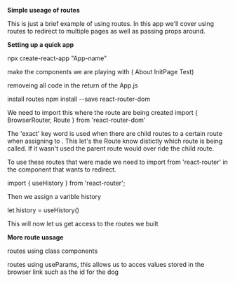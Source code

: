 **Simple useage of routes**

This is just a brief example of using routes. In this app we'll cover using routes to redirect to multiple pages as well as passing props around.

**Setting up a quick app**

npx create-react-app "App-name"

make the components we are playing with
( About InitPage Test)

removeing all code in the return of the App.js

install routes
npm install --save react-router-dom

We need to import this where the route are being created
import { BrowserRouter, Route } from 'react-router-dom'

The 'exact' key word is used when there are child routes to a certain route when assigning to <Route />. This let's the Route know distictly which route is being called. If it wasn't used the parent route would over ride the child route.

To use these routes that were made we need to import from 'react-router' in the component that wants to redirect.

import { useHistory } from 'react-router';

Then we assign a varible history

let history = useHistory()

This will now let us get access to the routes we built

**More route uasage**

routes using class components

routes using useParams, this allows us to acces values stored in the browser link such as the id for the dog